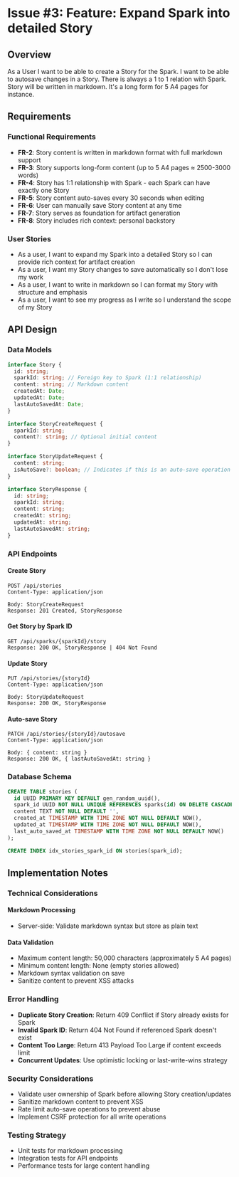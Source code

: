 # Issue #3: Feature: Expand Spark into detailed Story

## Overview
As a User I want to be able to create a Story for the Spark.
I want to be able to autosave changes in a Story.
There is always a 1 to 1 relation with Spark.
Story will be written in markdown.
It's a long form for 5 A4 pages for instance.

## Requirements

### Functional Requirements
- **FR-2**: Story content is written in markdown format with full markdown support
- **FR-3**: Story supports long-form content (up to 5 A4 pages ≈ 2500-3000 words)
- **FR-4**: Story has 1:1 relationship with Spark - each Spark can have exactly one Story
- **FR-5**: Story content auto-saves every 30 seconds when editing
- **FR-6**: User can manually save Story content at any time
- **FR-7**: Story serves as foundation for artifact generation
- **FR-8**: Story includes rich context: personal backstory

### User Stories
- As a user, I want to expand my Spark into a detailed Story so I can provide rich context for artifact creation
- As a user, I want my Story changes to save automatically so I don't lose my work
- As a user, I want to write in markdown so I can format my Story with structure and emphasis
- As a user, I want to see my progress as I write so I understand the scope of my Story

## API Design

### Data Models

```typescript
interface Story {
  id: string;
  sparkId: string; // Foreign key to Spark (1:1 relationship)
  content: string; // Markdown content
  createdAt: Date;
  updatedAt: Date;
  lastAutoSavedAt: Date;
}

interface StoryCreateRequest {
  sparkId: string;
  content?: string; // Optional initial content
}

interface StoryUpdateRequest {
  content: string;
  isAutoSave?: boolean; // Indicates if this is an auto-save operation
}

interface StoryResponse {
  id: string;
  sparkId: string;
  content: string;
  createdAt: string;
  updatedAt: string;
  lastAutoSavedAt: string;
}
```

### API Endpoints

#### Create Story
```
POST /api/stories
Content-Type: application/json

Body: StoryCreateRequest
Response: 201 Created, StoryResponse
```

#### Get Story by Spark ID
```
GET /api/sparks/{sparkId}/story
Response: 200 OK, StoryResponse | 404 Not Found
```

#### Update Story
```
PUT /api/stories/{storyId}
Content-Type: application/json

Body: StoryUpdateRequest  
Response: 200 OK, StoryResponse
```

#### Auto-save Story
```
PATCH /api/stories/{storyId}/autosave
Content-Type: application/json

Body: { content: string }
Response: 200 OK, { lastAutoSavedAt: string }
```

### Database Schema

```sql
CREATE TABLE stories (
  id UUID PRIMARY KEY DEFAULT gen_random_uuid(),
  spark_id UUID NOT NULL UNIQUE REFERENCES sparks(id) ON DELETE CASCADE,
  content TEXT NOT NULL DEFAULT '',
  created_at TIMESTAMP WITH TIME ZONE NOT NULL DEFAULT NOW(),
  updated_at TIMESTAMP WITH TIME ZONE NOT NULL DEFAULT NOW(),
  last_auto_saved_at TIMESTAMP WITH TIME ZONE NOT NULL DEFAULT NOW()
);

CREATE INDEX idx_stories_spark_id ON stories(spark_id);
```

## Implementation Notes

### Technical Considerations

#### Markdown Processing
- Server-side: Validate markdown syntax but store as plain text

#### Data Validation
- Maximum content length: 50,000 characters (approximately 5 A4 pages)
- Minimum content length: None (empty stories allowed)
- Markdown syntax validation on save
- Sanitize content to prevent XSS attacks

### Error Handling
- **Duplicate Story Creation**: Return 409 Conflict if Story already exists for Spark
- **Invalid Spark ID**: Return 404 Not Found if referenced Spark doesn't exist
- **Content Too Large**: Return 413 Payload Too Large if content exceeds limit
- **Concurrent Updates**: Use optimistic locking or last-write-wins strategy

### Security Considerations
- Validate user ownership of Spark before allowing Story creation/updates
- Sanitize markdown content to prevent XSS
- Rate limit auto-save operations to prevent abuse
- Implement CSRF protection for all write operations

### Testing Strategy
- Unit tests for markdown processing
- Integration tests for API endpoints
- Performance tests for large content handling

